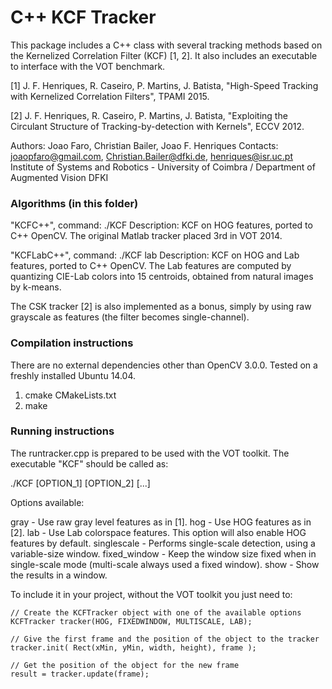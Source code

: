# C++ KCF Tracker
This package includes a C++ class with several tracking methods based on the Kernelized Correlation Filter (KCF) [1, 2].
It also includes an executable to interface with the VOT benchmark.


[1] J. F. Henriques, R. Caseiro, P. Martins, J. Batista,
"High-Speed Tracking with Kernelized Correlation Filters", TPAMI 2015.

[2] J. F. Henriques, R. Caseiro, P. Martins, J. Batista,
"Exploiting the Circulant Structure of Tracking-by-detection with Kernels", ECCV 2012.


Authors: Joao Faro, Christian Bailer, Joao F. Henriques
Contacts: joaopfaro@gmail.com, Christian.Bailer@dfki.de, henriques@isr.uc.pt
Institute of Systems and Robotics - University of Coimbra / Department of Augmented Vision DFKI


### Algorithms (in this folder) ###

"KCFC++", command: ./KCF
Description: KCF on HOG features, ported to C++ OpenCV. The original Matlab tracker placed 3rd in VOT 2014.

"KCFLabC++", command: ./KCF lab
Description: KCF on HOG and Lab features, ported to C++ OpenCV. The Lab features are computed by quantizing CIE-Lab colors into 15 centroids, obtained from natural images by k-means.

The CSK tracker [2] is also implemented as a bonus, simply by using raw grayscale as features (the filter becomes single-channel).


### Compilation instructions ###
There are no external dependencies other than OpenCV 3.0.0. Tested on a freshly installed Ubuntu 14.04.
1) cmake CMakeLists.txt
2) make


### Running instructions ###

The runtracker.cpp is prepared to be used with the VOT toolkit. The executable "KCF" should be called as:

./KCF [OPTION_1] [OPTION_2] [...]

Options available:

gray - Use raw gray level features as in [1].
hog - Use HOG features as in [2].
lab - Use Lab colorspace features. This option will also enable HOG features by default.
singlescale - Performs single-scale detection, using a variable-size window.
fixed_window - Keep the window size fixed when in single-scale mode (multi-scale always used a fixed window).
show - Show the results in a window.

To include it in your project, without the VOT toolkit you just need to:
	
	// Create the KCFTracker object with one of the available options
	KCFTracker tracker(HOG, FIXEDWINDOW, MULTISCALE, LAB);

	// Give the first frame and the position of the object to the tracker
	tracker.init( Rect(xMin, yMin, width, height), frame );

	// Get the position of the object for the new frame
	result = tracker.update(frame);
